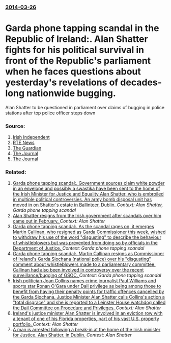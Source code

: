 ### [2014-03-26](/news/2014/03/26/index.md)

# Garda phone tapping scandal in the Republic of Ireland:. Alan Shatter fights for his political survival in front of the Republic's parliament when he faces questions about yesterday's revelations of decades-long nationwide bugging. 

Alan Shatter to be questioned in parliament over claims of bugging in police stations after top police officer steps down


### Source:

1. [Irish Independent](http://www.independent.ie/irish-news/courts/request-for-garda-phone-tapes-adjourns-ira-trial-30127742.html)
2. [RTÉ News](http://www.rte.ie/news/2014/0326/604591-widespread-recording-of-calls-in-garda-stations/)
3. [The Guardian](http://www.theguardian.com/world/2014/mar/26/ireland-justice-minister-alan-shatter-garda-bugging-scandal)
4. [The Journal](http://www.thejournal.ie/gardagate-liveblog-1381710-Mar2014/)
5. [The Journal](http://www.thejournal.ie/leo-varadkar-gardagate-1382532-Mar2014/)

### Related:

1. [Garda phone tapping scandal:. Government sources claim white powder in an envelope and possibly a swastika have been sent to the home of the Irish Minister for Justice and Equality Alan Shatter, who is embroiled in multiple political controversies. An army bomb disposal unit has moved in on Shatter's estate in Ballinteer, Dublin. ](/news/2014/04/2/garda-phone-tapping-scandal-government-sources-claim-white-powder-in-an-envelope-and-possibly-a-swastika-have-been-sent-to-the-home-of-the.md) _Context: Alan Shatter, Garda phone tapping scandal_
2. [Alan Shatter resigns from the Irish government after scandals over him came out in February. ](/news/2014/05/7/alan-shatter-resigns-from-the-irish-government-after-scandals-over-him-came-out-in-february.md) _Context: Alan Shatter_
3. [Garda phone tapping scandal:. As the scandal rages on, it emerges Martin Callinan, who resigned as Garda Commissioner this week, wished to withdraw his use of the word "disgusting" to describe the behaviour of whistleblowers but was prevented from doing so by officials in the Department of Justice. ](/news/2014/03/27/garda-phone-tapping-scandal-as-the-scandal-rages-on-it-emerges-martin-callinan-who-resigned-as-garda-commissioner-this-week-wished-to-w.md) _Context: Garda phone tapping scandal_
4. [Garda phone tapping scandal:. Martin Callinan resigns as Commissioner of Ireland's Garda Siochana (national police) over his "disgusting" comment about whistleblowers made to a parliamentary committee. Callinan had also been involved in controversy over the recent surveillance/bugging of GSOC. ](/news/2014/03/25/garda-phone-tapping-scandal-martin-callinan-resigns-as-commissioner-of-ireland-s-garda-saocha-na-national-police-over-his-disgusting.md) _Context: Garda phone tapping scandal_
5. [Irish politician Joan Collins names crime journalist Paul Williams and sports star Ronan O'Gara under Dail privilege as being among those to benefit from having their penalty points for traffic offences cancelled by the Garda Siochana. Justice Minister Alan Shatter calls Collins's action a "total disgrace" and she is reported to a Leinster House watchdog called the Dail Committee on Procedure and Privileges. ](/news/2012/12/12/irish-politician-joan-collins-names-crime-journalist-paul-williams-and-sports-star-ronan-o-gara-under-da-il-privilege-as-being-among-those-t.md) _Context: Alan Shatter_
6. [Ireland's justice minister Alan Shatter is involved in an eviction row with a tenant of one of his Florida properties, part of his vast U.S. property portfolio. ](/news/2012/09/17/ireland-s-justice-minister-alan-shatter-is-involved-in-an-eviction-row-with-a-tenant-of-one-of-his-florida-properties-part-of-his-vast-u-s.md) _Context: Alan Shatter_
7. [A man is arrested following a break-in at the home of the Irish minister for Justice, Alan Shatter, in Dublin. ](/news/2012/03/19/a-man-is-arrested-following-a-break-in-at-the-home-of-the-irish-minister-for-justice-alan-shatter-in-dublin.md) _Context: Alan Shatter_
